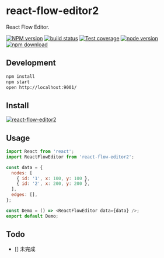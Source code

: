 # react-flow-editor2

React Flow Editor.

[![NPM version][npm-image]][npm-url] [![build status][circleci-image]][circleci-url] [![Test coverage][coveralls-image]][coveralls-url] [![node version][node-image]][node-url] [![npm download][download-image]][download-url]

[npm-image]: http://img.shields.io/npm/v/react-flow-editor2.svg?style=flat-square
[npm-url]: http://npmjs.org/package/react-flow-editor2
[circleci-image]: https://img.shields.io/circleci/build/github/hengkx/react-flow-editor2/master.svg?style=flat-square
[circleci-url]: https://circleci.com/gh/hengkx/react-flow-editor2/tree/master
[coveralls-image]: https://img.shields.io/codecov/c/github/hengkx/react-flow-editor2/master.svg?style=flat-square
[coveralls-url]: https://codecov.io/gh/hengkx/react-flow-editor2
[node-image]: https://img.shields.io/badge/node.js-%3E=_6.0-green.svg?style=flat-square
[node-url]: http://nodejs.org/download/
[download-image]: https://img.shields.io/npm/dm/react-flow-editor2.svg?style=flat-square
[download-url]: https://npmjs.org/package/react-flow-editor2

## Development

```bash
npm install
npm start
open http://localhost:9001/
```

## Install

[![react-flow-editor2](https://nodei.co/npm/react-flow-editor2.png)](https://npmjs.org/package/react-flow-editor2)

## Usage

```js
import React from 'react';
import ReactFlowEditor from 'react-flow-editor2';

const data = {
  nodes: [
    { id: '1', x: 100, y: 100 },
    { id: '2', x: 200, y: 200 },
  ],
  edges: [],
};

const Demo = () => <ReactFlowEditor data={data} />;
export default Demo;
```

## Todo

- [] 未完成
